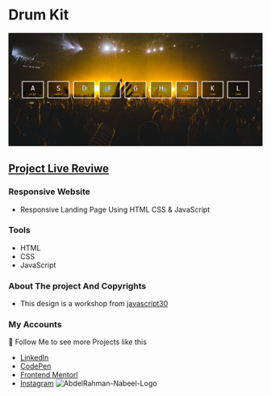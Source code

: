 # Drum Kit

![preview img](/preview.png)

## [Project Live Reviwe](https://abdelrahmannabeel.github.io/Drum-Kit/)

### Responsive Website

- Responsive Landing Page Using HTML CSS & JavaScript

### Tools

- HTML
- CSS
- JavaScript

### About The project And Copyrights

- This design is a workshop from [javascript30](https://javascript30.com/)

### My Accounts

💙 Follow Me to see more Projects like this

- [LinkedIn](https://www.linkedin.com/in/abdelrahman-nabeel/)
- [CodePen](https://codepen.io/Abdelrahman-nabeel)
- [Frontend Mentorl](https://www.frontendmentor.io/profile/abdelrahmannabeel)
- [Instagram](https://www.instagram.com/rahman.ksr/)
  ![AbdelRahman-Nabeel-Logo](./assets/img/githup-Logo-preview.png)

